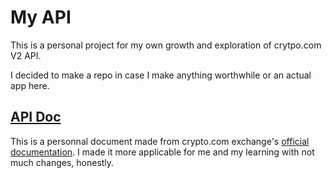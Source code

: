 # My API

This is a personal project for my own growth and exploration of crytpo.com V2 API.

I decided to make a repo in case I make anything worthwhile or an actual app here.

## [API Doc](api-doc.md)

This is a personnal document made from crypto.com exchange's [official documentation](https://exchange-docs.crypto.com/spot/index.html). I made it more applicable for me and my learning with not much changes, honestly.
